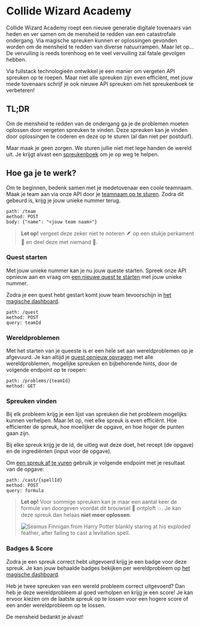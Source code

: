 # Collide Wizard Academy

Collide Wizard Academy roept een nieuwe generatie digitale tovenaars van heden en ver samen om de mensheid te redden van een catastrofale ondergang.
Via magische spreuken kunnen er oplossingen gevonden worden om de mensheid te redden van diverse natuurrampen. Maar let op… De vervuiling is reeds torenhoog en te veel vervuiling zal fatale gevolgen hebben.

Via fullstack technologieën ontwikkel je een manier om vergeten API spreuken op te roepen. Maar niet alle spreuken zijn even efficiënt, met jouw mede tovenaars schrijf je ook nieuwe API spreuken om het spreukenboek te verbeteren!

## TL;DR

Om de mensheid te redden van de ondergang ga je de problemen moeten oplossen door vergeten spreuken te vinden. Deze spreuken kan je vinden door oplossingen te coderen en deze op te sturen (al dan niet per postduif).

Maar maak je geen zorgen. We sturen jullie niet met lege handen de wereld uit. Je krijgt alvast een [spreukenboek](https://htf.bewire.org/swagger-ui.html) om je op weg te helpen.

## Hoe ga je te werk?

Om te beginnen, bedenk samen met je medetovenaar een coole teamnaam. Maak je team aan via onze API door je [teamnaam op te sturen](https://htf.bewire.org/swagger-ui.html#/team-controller/createTeamUsingPOST). Zodra dit gebeurd is, krijg je jouw unieke nummer terug.

```
path: /team
method: POST
body: {"name": "<jouw team naam>"}
```

> **Let op!** vergeet deze zeker niet te noteren 🪶 op een stukje perkament 📜 en deel deze met niemand 🤫.

### Quest starten

Met jouw unieke nummer kan je nu jouw queste starten. Spreek onze API opnieuw aan en vraag om [een nieuwe quest te starten](https://htf.bewire.org/swagger-ui.html#/problem-controller/startQuestUsingPOST) met jouw unieke nummer.

Zodra je een quest hebt gestart komt jouw team tevoorschijn in [het magische dashboard](https://htf-dashboard.bewire.org/).

```
path: /quest
method: POST
query: teamId
```

### Wereldproblemen

Met het starten van je queeste is er een hele set aan wereldproblemen op je afgevuurd. Je kan altijd je [quest opnieuw opvragen](https://htf.bewire.org/swagger-ui.html#/problem-controller/getQuestUsingGET) met alle wereldproblemen, mogelijke spreuken en bijbehorende hints, door de volgende endpoint op te roepen:

```
path: /problems/{teamId}
method: GET
```

### Spreuken vinden

Bij elk probleem krijg je een lijst van spreuken die het probleem mogelijks kunnen verhelpen. Maar let op, niet elke spreuk is even efficiënt. Hoe efficienter de spreuk, hoe moeilijker de opgave, en hoe hoger de punten gaan zijn.

Bij elke spreuk krijg je de id, de uitleg wat deze doet, het recept (de opgave) en de ingrediënten (input voor de opgave).

Om [een spreuk af te vuren](https://htf.bewire.org/swagger-ui.html#/problem-controller/castSpellUsingPOST) gebruik je volgende endpoint met je resultaat van de opgave:

```
path: /cast/{spellId}
method: POST
query: formula
```

> **Let op!** Voor sommige spreuken kan je maar een aantal keer de formule van doorgeven voordat dit brouwsel 🧪 ontploft 💥. Je kan deze spreuk dan helaas **niet meer oplossen**.
>
> ![Seamus Finnigan from Harry Potter blankly staring at his exploded feather, after failing to cast a levitation spell.](http://images5.fanpop.com/image/answers/2193000/2193846_1322245725814.36res_450_360.jpg)

### Badges & Score

Zodra je een spreuk correct hebt uitgevoerd krijg je een badge voor deze spreuk. Je kan jouw behaalde badges bekijken per wereldprobleem op [het magische dashboard](https://htf-dashboard.bewire.org/).

Heb je twee spreuken van een wereld probleem correct uitgevoerd? Dan heb je deze wereldprobleem al goed verholpen en krijg je een score! Je kan ervoor kiezen om de laatste spreuk op te lossen voor een hogere score of een ander wereldprobleem op te lossen.

De mensheid bedankt je alvast!
